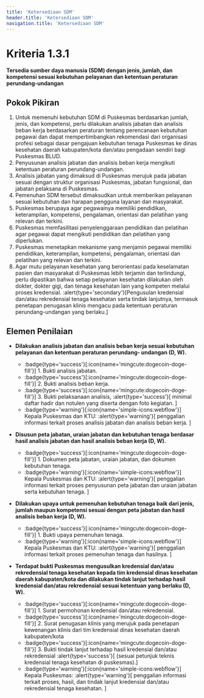 ```yaml
---
title: 'Ketersediaan SDM'
header.title: 'Ketersediaan SDM'
navigation.title: 'Ketersediaan SDM'
---
```


# Kriteria 1.3.1 
**Tersedia sumber daya manusia (SDM) dengan jenis, jumlah, dan kompetensi sesuai kebutuhan pelayanan dan ketentuan peraturan perundang-undangan** 
## Pokok Pikiran 

1. Untuk memenuhi kebutuhan SDM di Puskesmas berdasarkan jumlah, jenis, dan kompetensi, perlu dilakukan analisis jabatan dan analisis beban kerja berdasarkan peraturan tentang perencanaan kebutuhan pegawai dan dapat mempertimbangkan rekomendasi dari organisasi profesi sebagai dasar pengajuan kebutuhan tenaga Puskesmas ke dinas kesehatan daerah kabupaten/kota dan/atau  pengadaan sendiri bagi Puskesmas BLUD. 
1. Penyusunan analisis jabatan dan analisis beban kerja mengikuti ketentuan peraturan perundang-undangan. 
1. Analisis jabatan yang dimaksud di  Puskesmas  merujuk pada jabatan sesuai dengan struktur organisasi Puskesmas, jabatan fungsional, dan jabatan pelaksana di Puskesmas. 
1. Pemenuhan SDM tersebut dimaksudkan untuk memberikan pelayanan sesuai kebutuhan dan harapan pengguna layanan dan masyarakat. 
1. Puskesmas berupaya agar pegawainya memiliki pendidikan, keterampilan, kompetensi, pengalaman, orientasi dan pelatihan yang relevan dan terkini. 
1. Puskesmas memfasilitasi penyelenggaraan pendidikan dan pelatihan agar pegawai dapat mengikuti pendidikan dan pelatihan yang diperlukan. 
1. Puskesmas menetapkan mekanisme yang menjamin pegawai memiliki pendidikan, keterampilan, kompetensi, pengalaman, orientasi dan pelatihan yang relevan dan terkini. 
1. Agar mutu pelayanan kesehatan yang  berorientasi pada keselamatan pasien dan masyarakat di Puskesmas lebih terjamin dan terlindungi, perlu dipastikan bahwa setiap pelayanan kesehatan dilakukan oleh dokter, dokter gigi, dan tenaga kesehatan lain yang kompeten melalui proses kredensial. 
   :alert{type='secondary'}[Pengusulan kredensial dan/atau rekredensial tenaga kesehatan serta tindak lanjutnya, termasuk penetapan penugasan klinis mengacu pada ketentuan peraturan perundang-undangan yang berlaku.] 

## Elemen Penilaian 

- **Dilakukan analisis jabatan dan analisis beban kerja sesuai kebutuhan pelayanan dan ketentuan peraturan perundang- undangan (D, W).**  

   - :badge{type='success'}[:icon{name='mingcute:dogecoin-doge-fill'}] 1. Bukti analisis jabatan. 
   - :badge{type='success'}[:icon{name='mingcute:dogecoin-doge-fill'}] 2. Bukti analisis beban kerja. 
   - :badge{type='success'}[:icon{name='mingcute:dogecoin-doge-fill'}] 3. Bukti pelaksanaan analisis, 
     :alert{type='success'}[ minimal daftar hadir dan notulen yang diserta dengan foto kegiatan. ]
   - :badge{type='warning'}[:icon{name='simple-icons:webflow'}] Kepala Puskesmas dan KTU: 
     :alert{type='warning'}[ penggalian informasi terkait proses analisis jabatan dan analisis beban kerja. ]

- **Disusun peta jabatan, uraian jabatan dan kebutuhan tenaga berdasar hasil analisis jabatan dan hasil analisis beban kerja (D, W).**

   - :badge{type='success'}[:icon{name='mingcute:dogecoin-doge-fill'}] 1. Dokumen peta jabatan, uraian jabatan, dan dokumen kebutuhan tenaga. 
   - :badge{type='warning'}[:icon{name='simple-icons:webflow'}] Kepala Puskesmas dan KTU: 
      :alert{type='warning'}[ penggalian informasi terkait proses penyusunan peta jabatan dan uraian jabatan serta kebutuhan tenaga. ]
 
- **Dilakukan upaya untuk pemenuhan kebutuhan tenaga baik dari jenis, jumlah maupun kompetensi sesuai dengan peta jabatan dan hasil analisis beban kerja (D, W).**  

   - :badge{type='success'}[:icon{name='mingcute:dogecoin-doge-fill'}] 1. Bukti upaya pemenuhan tenaga. 
   - :badge{type='warning'}[:icon{name='simple-icons:webflow'}] Kepala Puskesmas dan KTU: 
      :alert{type='warning'}[ penggalian informasi terkait proses pemenuhan tenaga dan hasilnya. ]
 
- **Terdapat bukti Puskesmas mengusulkan kredensial dan/atau rekredensial tenaga kesehatan kepada tim kredensial dinas kesehatan daerah kabupaten/kota dan dilakukan tindak lanjut terhadap hasil kredensial dan/atau rekredensial sesuai ketentuan yang berlaku (D, W).** 

   - :badge{type='success'}[:icon{name='mingcute:dogecoin-doge-fill'}] 1. Surat permohonan kredensial dan/atau rekredensial. 
   - :badge{type='success'}[:icon{name='mingcute:dogecoin-doge-fill'}] 2. Surat penugasan klinis yang merujuk pada penetapan kewenangan klinis dari tim kredensial dinas kesehatan daerah kabupaten/kota 
   - :badge{type='success'}[:icon{name='mingcute:dogecoin-doge-fill'}] 3. Bukti tindak lanjut terhadap hasil kredensial dan/atau rekredensial 
      :alert{type='success'}[ (sesuai petunjuk teknis kredensial tenaga kesehatan di puskesmas).]
   - :badge{type='warning'}[:icon{name='simple-icons:webflow'}] Kepala Puskesmas: 
      :alert{type='warning'}[ penggalian informasi terkait proses, hasil, dan tindak lanjut kredensial dan/atau rekredensial tenaga kesehatan. ]
